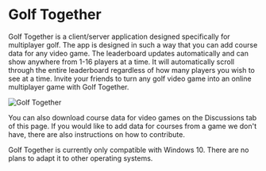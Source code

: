 # Golf Together
Golf Together is a client/server application designed specifically for multiplayer golf. The app is designed in such a way that you can add course data for any video game. The leaderboard updates automatically and can show anywhere from 1-16 players at a time. It will automatically scroll through the entire leaderboard regardless of how many players you wish to see at a time. Invite your friends to turn any golf video game into an online multiplayer game with Golf Together.

![Golf Together](https://go1den.com/wp-content/uploads/2021/06/python_2021-06-12_00-30-47.png)

You can also download course data for video games on the Discussions tab of this page. If you would like to add data for courses from a game we don't have, there are also instructions on how to contribute.

Golf Together is currently only compatible with Windows 10. There are no plans to adapt it to other operating systems.
